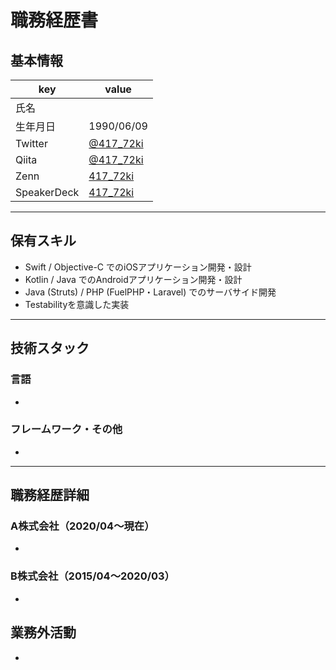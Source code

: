 # 職務経歴書

## 基本情報

|key|value|
|---|---|
|氏名||
|生年月日|1990/06/09|
|Twitter|[@417_72ki](https://twitter.com/417_72ki)|
|Qiita|[@417_72ki](https://qiita.com/417_72ki)|
|Zenn|[417_72ki](https://zenn.dev/417_72ki)|
|SpeakerDeck|[417_72ki](https://speakerdeck.com/417_72ki)|

---

## 保有スキル

- Swift / Objective-C でのiOSアプリケーション開発・設計
- Kotlin / Java でのAndroidアプリケーション開発・設計
- Java (Struts) / PHP (FuelPHP・Laravel) でのサーバサイド開発
- Testabilityを意識した実装


---

## 技術スタック

### 言語

- 

### フレームワーク・その他

- 

---

## 職務経歴詳細

### A株式会社（2020/04〜現在）

- 

### B株式会社（2015/04〜2020/03）

- 

## 業務外活動

- 